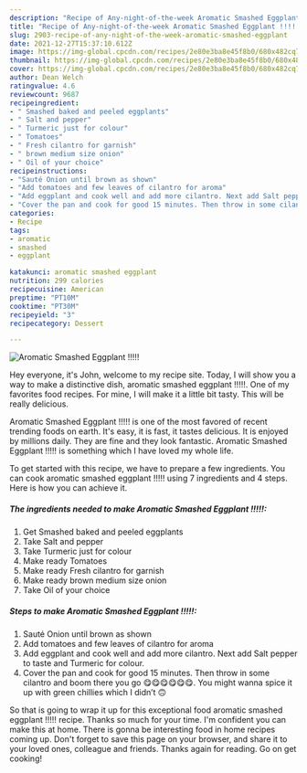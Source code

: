 ```yaml
---
description: "Recipe of Any-night-of-the-week Aromatic Smashed Eggplant !!!!!"
title: "Recipe of Any-night-of-the-week Aromatic Smashed Eggplant !!!!!"
slug: 2903-recipe-of-any-night-of-the-week-aromatic-smashed-eggplant
date: 2021-12-27T15:37:10.612Z
image: https://img-global.cpcdn.com/recipes/2e80e3ba8e45f8b0/680x482cq70/aromatic-smashed-eggplant-recipe-main-photo.jpg
thumbnail: https://img-global.cpcdn.com/recipes/2e80e3ba8e45f8b0/680x482cq70/aromatic-smashed-eggplant-recipe-main-photo.jpg
cover: https://img-global.cpcdn.com/recipes/2e80e3ba8e45f8b0/680x482cq70/aromatic-smashed-eggplant-recipe-main-photo.jpg
author: Dean Welch
ratingvalue: 4.6
reviewcount: 9687
recipeingredient:
- " Smashed baked and peeled eggplants"
- " Salt and pepper"
- " Turmeric just for colour"
- " Tomatoes"
- " Fresh cilantro for garnish"
- " brown medium size onion"
- " Oil of your choice"
recipeinstructions:
- "Sauté Onion until brown as shown"
- "Add tomatoes and few leaves of cilantro for aroma"
- "Add eggplant and cook well and add more cilantro. Next add Salt pepper to taste and Turmeric for colour."
- "Cover the pan and cook for good 15 minutes. Then throw in some cilantro and boom there you go 😋😋😋😋😋😋. You might wanna spice it up with green chillies which I didn’t 🙃"
categories:
- Recipe
tags:
- aromatic
- smashed
- eggplant

katakunci: aromatic smashed eggplant 
nutrition: 299 calories
recipecuisine: American
preptime: "PT10M"
cooktime: "PT30M"
recipeyield: "3"
recipecategory: Dessert

---
```



![Aromatic Smashed Eggplant !!!!!](https://img-global.cpcdn.com/recipes/2e80e3ba8e45f8b0/680x482cq70/aromatic-smashed-eggplant-recipe-main-photo.jpg)

Hey everyone, it's John, welcome to my recipe site. Today, I will show you a way to make a distinctive dish, aromatic smashed eggplant !!!!!. One of my favorites food recipes. For mine, I will make it a little bit tasty. This will be really delicious.

Aromatic Smashed Eggplant !!!!! is one of the most favored of recent trending foods on earth. It's easy, it is fast, it tastes delicious. It is enjoyed by millions daily. They are fine and they look fantastic. Aromatic Smashed Eggplant !!!!! is something which I have loved my whole life.




To get started with this recipe, we have to prepare a few ingredients. You can cook aromatic smashed eggplant !!!!! using 7 ingredients and 4 steps. Here is how you can achieve it.

<!--inarticleads1-->

##### The ingredients needed to make Aromatic Smashed Eggplant !!!!!:

1. Get  Smashed baked and peeled eggplants
1. Take  Salt and pepper
1. Take  Turmeric just for colour
1. Make ready  Tomatoes
1. Make ready  Fresh cilantro for garnish
1. Make ready  brown medium size onion
1. Take  Oil of your choice




<!--inarticleads2-->

##### Steps to make Aromatic Smashed Eggplant !!!!!:

1. Sauté Onion until brown as shown
1. Add tomatoes and few leaves of cilantro for aroma
1. Add eggplant and cook well and add more cilantro. Next add Salt pepper to taste and Turmeric for colour.
1. Cover the pan and cook for good 15 minutes. Then throw in some cilantro and boom there you go 😋😋😋😋😋😋. You might wanna spice it up with green chillies which I didn’t 🙃




So that is going to wrap it up for this exceptional food aromatic smashed eggplant !!!!! recipe. Thanks so much for your time. I'm confident you can make this at home. There is gonna be interesting food in home recipes coming up. Don't forget to save this page on your browser, and share it to your loved ones, colleague and friends. Thanks again for reading. Go on get cooking!
